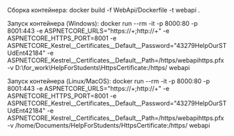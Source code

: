 Сборка контейнера:
docker build -f WebApi/Dockerfile -t webapi .

Запуск контейнера (Windows):
docker run --rm -it -p 8000:80 -p 8001:443 -e ASPNETCORE_URLS="https://+;http://+" -e ASPNETCORE_HTTPS_PORT=8001 -e ASPNETCORE_Kestrel__Certificates__Default__Password="43279HelpOurSTUdEnt42184" -e ASPNETCORE_Kestrel__Certificates__Default__Path=/https/webapihttps.pfx -v D:\for_work\HelpForStudents\HttpsCertificate:/https/ webapi

Запуск контейнера (Linux/MacOS):
docker run --rm -it -p 8000:80 -p 8001:443 -e ASPNETCORE_URLS="https://+;http://+" -e ASPNETCORE_HTTPS_PORT=8001 -e ASPNETCORE_Kestrel__Certificates__Default__Password="43279HelpOurSTUdEnt42184" -e ASPNETCORE_Kestrel__Certificates__Default__Path=/https/webapihttps.pfx -v /home/Documents/HelpForStudents/HttpsCertificate:/https/ webapi